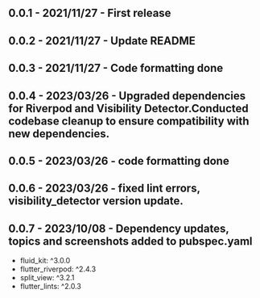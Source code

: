 ## 0.0.1 - 2021/11/27 - First release

## 0.0.2 - 2021/11/27 - Update README

## 0.0.3 - 2021/11/27 - Code formatting done

## 0.0.4 - 2023/03/26 - Upgraded dependencies for Riverpod and Visibility Detector.Conducted codebase cleanup to ensure compatibility with new dependencies.

## 0.0.5 - 2023/03/26 - code formatting done

## 0.0.6 - 2023/03/26 - fixed lint errors, visibility_detector version update.

## 0.0.7 - 2023/10/08 - Dependency updates, topics and screenshots added to pubspec.yaml

- fluid_kit: ^3.0.0
- flutter_riverpod: ^2.4.3
- split_view: ^3.2.1
- flutter_lints: ^2.0.3
